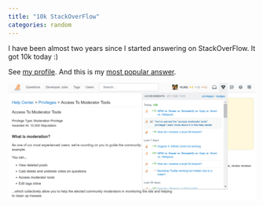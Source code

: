 ```yaml
---
title: "10k StackOverFlow"
categories: random
---
```


I have been almost two years since I started answering on StackOverFlow. It got 10k today :)

See [my profile](https://stackoverflow.com/users/3375906/trungk18). And this is my [most popular answer](https://stackoverflow.com/a/39825582/3375906).

![StackOverFlow](https://github.com/trungk18/trungk18.github.io/raw/master/img/blog/stack-10000k.png)
